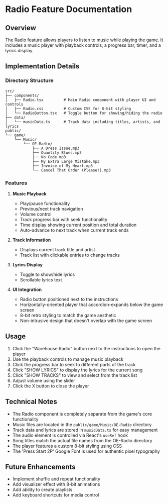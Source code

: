 # Radio Feature Documentation

## Overview

The Radio feature allows players to listen to music while playing the game. It includes a music player with playback controls, a progress bar, timer, and a lyrics display.

## Implementation Details

### Directory Structure

```
src/
├── components/
│   ├── Radio.tsx         # Main Radio component with player UI and controls
│   ├── Radio.css         # Custom CSS for 8-bit styling
│   └── RadioButton.tsx   # Toggle button for showing/hiding the radio
├── data/
│   └── musicData.ts      # Track data including titles, artists, and lyrics
public/
└── game/
    └── Music/
        └── OE-Radio/
            ├── A Dress Issue.mp3
            ├── Quantity Blues.mp3
            ├── No Code.mp3
            ├── My Extra Large Mistake.mp3
            ├── Invoice of My Heart.mp3
            └── Cancel That Order (Please!).mp3
```

### Features

1. **Music Playback**
   - Play/pause functionality
   - Previous/next track navigation
   - Volume control
   - Track progress bar with seek functionality
   - Time display showing current position and total duration
   - Auto-advance to next track when current track ends

2. **Track Information**
   - Displays current track title and artist
   - Track list with clickable entries to change tracks

3. **Lyrics Display**
   - Toggle to show/hide lyrics
   - Scrollable lyrics text

4. **UI Integration**
   - Radio button positioned next to the instructions
   - Horizontally-oriented player that accordion-expands below the game screen
   - 8-bit retro styling to match the game aesthetic
   - Non-intrusive design that doesn't overlap with the game screen

## Usage

1. Click the "Warehouse Radio" button next to the instructions to open the player
2. Use the playback controls to manage music playback
3. Click the progress bar to seek to different parts of the track
4. Click "SHOW LYRICS" to display the lyrics for the current song
5. Click "SHOW TRACKS" to view and select from the track list
6. Adjust volume using the slider
7. Click the X button to close the player

## Technical Notes

- The Radio component is completely separate from the game's core functionality
- Music files are located in the `public/game/Music/OE-Radio` directory
- Track data and lyrics are stored in `musicData.ts` for easy management
- The audio element is controlled via React's `useRef` hook
- Song titles match the actual file names from the OE-Radio directory
- The player features a custom 8-bit styling using CSS
- The 'Press Start 2P' Google Font is used for authentic pixel typography

## Future Enhancements

- Implement shuffle and repeat functionality
- Add visualizer effect with 8-bit animations
- Add ability to create playlists
- Add keyboard shortcuts for media control 